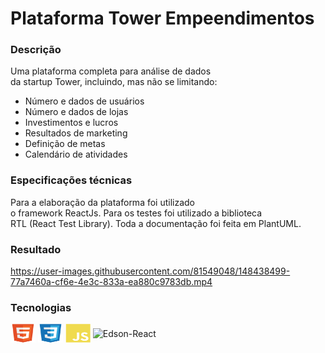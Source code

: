 # Plataforma Tower Empeendimentos

### Descrição

 Uma plataforma completa para análise de dados <br>
 da startup Tower, incluindo, mas não se limitando: <br>
 <ul>
  <li>Número e dados de usuários</li>
  <li>Número e dados de lojas</li>
  <li>Investimentos e lucros</li>
  <li>Resultados de marketing</li>
  <li>Definição de metas</li>
  <li>Calendário de atividades</li>
 </ul>
 
 ### Especificações técnicas
 
  Para a elaboração da plataforma foi utilizado </br>
  o framework ReactJs. Para os testes foi utilizado a biblioteca </br>
  RTL (React Test Library). Toda a documentação foi feita em PlantUML.
  
  ### Resultado
  

https://user-images.githubusercontent.com/81549048/148438499-77a7460a-cf6e-4e3c-833a-ea880c9783db.mp4


  ### Tecnologias
  
  <div>
  <img align="center" alt="Edson-HTML" height="30" width="40" src="https://raw.githubusercontent.com/devicons/devicon/master/icons/html5/html5-original.svg">
  <img align="center" alt="Edson-CSS" height="30" width="40" src="https://raw.githubusercontent.com/devicons/devicon/master/icons/css3/css3-original.svg">
  <img align="center" alt="Edson-Js" height="30" width="40" src="https://raw.githubusercontent.com/devicons/devicon/master/icons/javascript/javascript-plain.svg">
  <img align="center" alt="Edson-React" height="30" width="40"src="https://cdn.jsdelivr.net/gh/devicons/devicon/icons/react/react-original.svg" />
</div>
